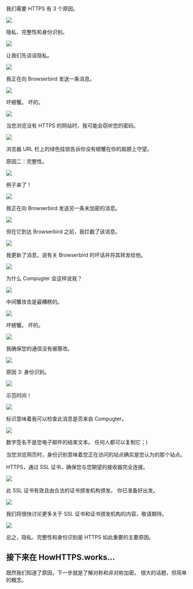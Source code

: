 <!-- 2 -->

我们需要 HTTPS 有 3 个原因。

![](https://howhttps.work/assets/images/bubbles/down-right.svg)

<!-- 3 -->

隐私、完整性和身份识别。

![](https://howhttps.work/assets/images/bubbles/up-right.svg)

<!-- 4 -->

让我们先谈谈隐私。

![](https://howhttps.work/assets/images/bubbles/up-left.svg)

<!-- 7 -->

我正在向 Browserbird 发送一条消息。

![](https://howhttps.work/assets/images/bubbles/up-left.svg)

<!-- 12 -->

坏螃蟹。 坏的。

![](https://howhttps.work/assets/images/bubbles/down-left.svg)

<!-- 13 -->

当您浏览没有 HTTPS 的网站时，我可能会窃听您的密码。

![](https://howhttps.work/assets/images/bubbles/down-left.svg)

<!-- 14 -->

浏览器 URL 栏上的绿色挂锁告诉你没有螃蟹在你的肩膀上守望。

<!-- 15 -->

原因二：完整性。

![](https://howhttps.work/assets/images/bubbles/down-left.svg)

<!-- 16 -->

例子来了！

![](https://howhttps.work/assets/images/bubbles/up-right.svg)

<!-- 17 -->

我正在向 Browserbird 发送另一条未加密的消息。

![](https://howhttps.work/assets/images/bubbles/down-left.svg)

<!-- 18 -->

但在它到达 Browserbird 之前，我拦截了该消息。

![](https://howhttps.work/assets/images/bubbles/down-left.svg)

<!-- 19 -->

我更新了消息，说有关 Browserbird 的坏话并将其转发给他。

![](https://howhttps.work/assets/images/bubbles/down-left.svg)

<!-- 20 -->

为什么 Compugter 会这样说我？

![](https://howhttps.work/assets/images/bubbles/up-left.svg)

<!-- 23 -->

中间蟹攻击是最糟糕的。

![](https://howhttps.work/assets/images/bubbles/up-left.svg)

<!-- 24 -->

坏螃蟹。 坏的。

![](https://howhttps.work/assets/images/bubbles/up-left.svg)

<!-- 26 -->

我确保您的通信没有被篡改。

![](https://howhttps.work/assets/images/bubbles/up-left.svg)

<!-- 27 -->

原因 3: 身份识别。

![](https://howhttps.work/assets/images/bubbles/down-left.svg)

<!-- 28 -->

示范时间！

![](https://howhttps.work/assets/images/bubbles/up-right.svg)

<!-- 29 -->

标识意味着我可以检查此消息是否来自 Compugter。

![](https://howhttps.work/assets/images/bubbles/down-left.svg)

<!-- 31 -->

数字签名不是您电子邮件的结束文本。 任何人都可以复制它；)

<!-- 32 -->

当您浏览网页时，身份识别意味着您正在访问的站点确实是您认为的那个站点。

<!-- 33 -->

HTTPS，通过 SSL 证书，确保您与您期望的接收器完全连接。

![](https://howhttps.work/assets/images/bubbles/up-left.svg)

<!-- 34 -->

此 SSL 证书有效且由合法的证书颁发机构颁发。 你已准备好出发。

![](https://howhttps.work/assets/images/bubbles/up-left.svg)

<!-- 35 -->

我们将很快讨论更多关于 SSL 证书和证书颁发机构的内容，敬请期待。

![](https://howhttps.work/assets/images/bubbles/up-left.svg)

<!-- 36 -->

总之，隐私、完整性和身份识别是 HTTPS 如此重要的主要原因。

## 接下来在 HowHTTPS.works...

既然我们知道了原因，下一步就是了解对称和非对称加密。 很大的话题，但简单的概念。

[](https://howhttps.work/zh/the-keys/index.html)
